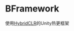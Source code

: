 # BFramework
使用<a href="https://github.com/focus-creative-games/hybridclr">HybridCLR</a>的Unity热更框架

